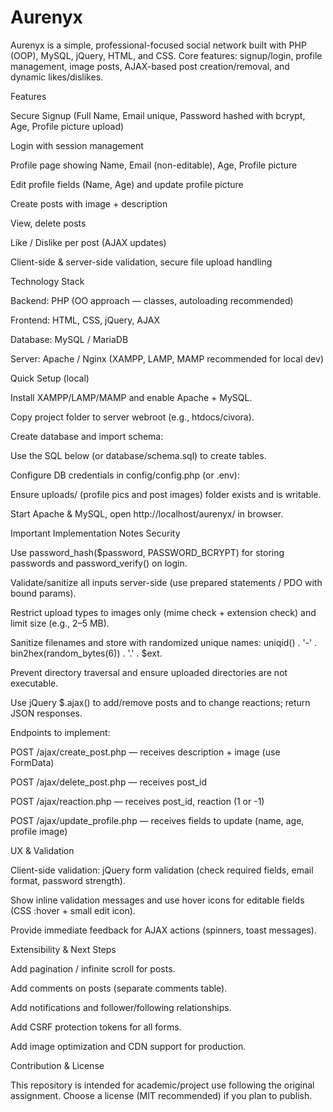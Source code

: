 # Aurenyx

Aurenyx is a simple, professional-focused social network built with PHP (OOP), MySQL, jQuery, HTML, and CSS.
Core features: signup/login, profile management, image posts, AJAX-based post creation/removal, and dynamic likes/dislikes.

Features

Secure Signup (Full Name, Email unique, Password hashed with bcrypt, Age, Profile picture upload)

Login with session management

Profile page showing Name, Email (non-editable), Age, Profile picture

Edit profile fields (Name, Age) and update profile picture

Create posts with image + description

View, delete posts

Like / Dislike per post (AJAX updates)

Client-side & server-side validation, secure file upload handling

Technology Stack

Backend: PHP (OO approach — classes, autoloading recommended)

Frontend: HTML, CSS, jQuery, AJAX

Database: MySQL / MariaDB

Server: Apache / Nginx (XAMPP, LAMP, MAMP recommended for local dev)

Quick Setup (local)

Install XAMPP/LAMP/MAMP and enable Apache + MySQL.

Copy project folder to server webroot (e.g., htdocs/civora).

Create database and import schema:

Use the SQL below (or database/schema.sql) to create tables.

Configure DB credentials in config/config.php (or .env):

Ensure uploads/ (profile pics and post images) folder exists and is writable.

Start Apache & MySQL, open http://localhost/aurenyx/ in browser.

Important Implementation Notes
Security

Use password_hash($password, PASSWORD_BCRYPT) for storing passwords and password_verify() on login.

Validate/sanitize all inputs server-side (use prepared statements / PDO with bound params).

Restrict upload types to images only (mime check + extension check) and limit size (e.g., 2–5 MB).

Sanitize filenames and store with randomized unique names: uniqid() . '-' . bin2hex(random_bytes(6)) . '.' . $ext.

Prevent directory traversal and ensure uploaded directories are not executable.

Use jQuery $.ajax() to add/remove posts and to change reactions; return JSON responses.

Endpoints to implement:

POST /ajax/create_post.php — receives description + image (use FormData)

POST /ajax/delete_post.php — receives post_id

POST /ajax/reaction.php — receives post_id, reaction (1 or -1)

POST /ajax/update_profile.php — receives fields to update (name, age, profile image)

UX & Validation

Client-side validation: jQuery form validation (check required fields, email format, password strength).

Show inline validation messages and use hover icons for editable fields (CSS :hover + small edit icon).

Provide immediate feedback for AJAX actions (spinners, toast messages).

Extensibility & Next Steps

Add pagination / infinite scroll for posts.

Add comments on posts (separate comments table).

Add notifications and follower/following relationships.

Add CSRF protection tokens for all forms.

Add image optimization and CDN support for production.

Contribution & License

This repository is intended for academic/project use following the original assignment. Choose a license (MIT recommended) if you plan to publish.